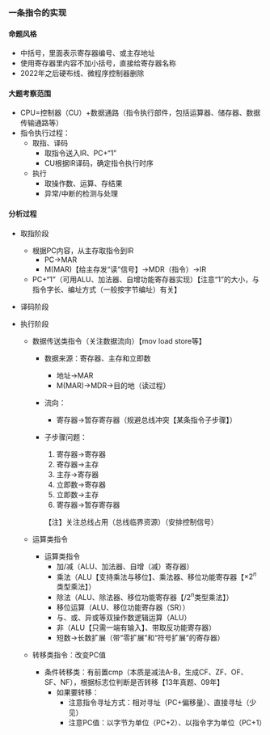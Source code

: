 ### 一条指令的实现

#### 命题风格

+ 中括号，里面表示寄存器编号、或主存地址
+ 使用寄存器里内容不加小括号，直接给寄存器名称
+ 2022年之后硬布线、微程序控制器删除



#### 大题考察范围

+ CPU=控制器（CU）+数据通路（指令执行部件，包括运算器、储存器、数据传输通路等）
+ 指令执行过程：
  + 取指、译码
    + 取指令送入IR、PC+“1”
    + CU根据IR译码，确定指令执行时序
  + 执行
    + 取操作数、运算、存结果
    + 异常/中断的检测与处理



#### 分析过程

+ 取指阶段
  + 根据PC内容，从主存取指令到IR
    + PC->MAR
    + M(MAR)【给主存发“读”信号】->MDR（指令）->IR
  + PC+“1”（可用ALU、加法器、自增功能寄存器实现）【注意“1”的大小，与指令字长、编址方式（一般按字节编址）有关】
  
+ 译码阶段

+ 执行阶段
  + 数据传送类指令（关注数据流向）【mov load store等】
    + 数据来源：寄存器、主存和立即数
      + 地址->MAR
      + M(MAR)->MDR->目的地（读过程）
      
    + 流向：
      + 寄存器->暂存寄存器（规避总线冲突【某条指令子步骤】）
      
    + 子步骤问题：
    
      1. 寄存器->寄存器
      2. 寄存器->主存
      3. 主存->寄存器
      4. 立即数->寄存器
      5. 立即数->主存
      6. 寄存器->暂存寄存器
    
      【注】关注总线占用（总线临界资源）（安排控制信号）
    
  + 运算类指令
    + 运算类指令
      + 加/减（ALU、加法器、自增（减）寄存器）
      + 乘法（ALU【支持乘法与移位】、乘法器、移位功能寄存器【$\times2^n$类型乘法】）
      + 除法（ALU、除法器、移位功能寄存器【$/2^n$类型乘法】）
      + 移位运算（ALU、移位功能寄存器（SR））
      + 与、或、异或等双操作数逻辑运算（ALU）
      + 非（ALU【只需一端有输入】、带取反功能寄存器）
      + 短数->长数扩展（带“零扩展”和“符号扩展”的寄存器）
    
  + 转移类指令：改变PC值
    + 条件转移类：有前置cmp（本质是减法A-B，生成CF、ZF、OF、SF、NF），根据标志位判断是否转移【13年真题、09年】
      + 如果要转移：
        + 注意指令寻址方式：相对寻址（PC+偏移量）、直接寻址（少见）
        + 注意PC值：以字节为单位（PC+2）、以指令字为单位（PC+1）